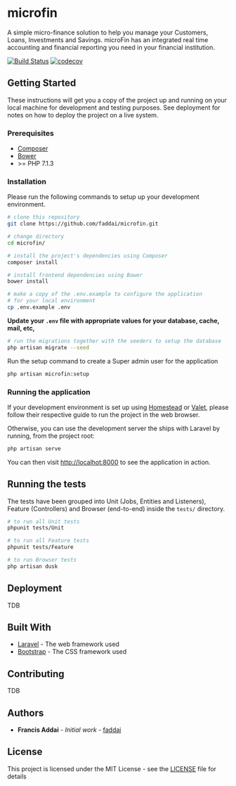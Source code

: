# microfin

A simple micro-finance solution to help you manage your Customers, Loans, Investments and Savings. microFin has an 
integrated real time accounting and financial reporting you need in your financial institution.

[![Build Status](https://travis-ci.org/faddai/microfin.svg?branch=master)](https://travis-ci.org/faddai/microfin)
[![codecov](https://codecov.io/gh/faddai/microfin/branch/master/graph/badge.svg)](https://codecov.io/gh/faddai/microfin)

## Getting Started

These instructions will get you a copy of the project up and running on your local machine for development and testing 
purposes. See deployment for notes on how to deploy the project on a live system.

### Prerequisites

* [Composer](https://getcomposer.org/doc/00-intro.md)
* [Bower](https://bower.io/)
* \>= PHP 7.1.3

### Installation

Please run the following commands to setup up your development environment.

```bash
# clone this repository
git clone https://github.com/faddai/microfin.git

# change directory
cd microfin/

# install the project's dependencies using Composer
composer install

# install frontend dependencies using Bower
bower install

# make a copy of the .env.example to configure the application 
# for your local environment
cp .env.example .env
```

**Update your `.env` file with appropriate values for your database, cache, mail, etc,**

```bash
# run the migrations together with the seeders to setup the database
php artisan migrate --seed
```

Run the setup command to create a Super admin user for the application

```bash
php artisan microfin:setup
```
### Running the application

If your development environment is set up using 
[Homestead](https://laravel.com/docs/5.5/homestead) or [Valet](https://laravel.com/docs/5.5/valet), please follow 
their respective guide to run the project in the web browser.

Otherwise, you can use the development server the ships with Laravel by running, from the project root:

```bash
php artisan serve
```
You can then visit [http://localhot:8000](http://localhot:8000) to see the application in action.

## Running the tests

The tests have been grouped into Unit (Jobs, Entities and Listeners), Feature (Controllers) and Browser (end-to-end) 
inside the `tests/` directory.

```bash
# to run all Unit tests
phpunit tests/Unit

# to run all Feature tests
phpunit tests/Feature

# to run Browser tests
php artisan dusk
```

## Deployment

TDB

## Built With

* [Laravel](https://laravel.com) - The web framework used
* [Bootstrap](https://getbootstrap.com/) - The CSS framework used

## Contributing

TDB

## Authors

* **Francis Addai** - *Initial work* - [faddai](https://github.com/faddai)


## License

This project is licensed under the MIT License - see the [LICENSE](LICENSE) file for details

